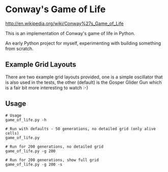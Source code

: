 # Conway's Game of Life

http://en.wikipedia.org/wiki/Conway%27s_Game_of_Life

This is an implementation of Conway's game of life in Python.

An early Python project for myself, experimenting with building something from scratch.


## Example Grid Layouts

There are two example grid layouts provided, one is a simple oscillator that is also used in the tests,
the other (default) is the Gosper Glider Gun which is a fair bit more interesting to watch :-)

## Usage

	# Usage
	game_of_life.py -h 

	# Run with defaults - 50 generations, no detailed grid (only alive cells)
	game_of_life.py
	
	# Run for 200 generations, no detailed grid
	game_of_life.py -g 200
	
	# Run for 200 generations, show full grid 
	game_of_life.py -g 200 -s 
